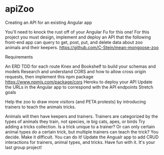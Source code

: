 # apiZoo

Creating an API for an existing Angular app

You'll need to knock the rust off of your Angular Fu for this one! For this project you must design, implement and deploy an API that the following front-end app can query to get, post, put, and delete data about zoo animals and their keepers.
https://github.com/C-Stein/mean-mongoose-zoo

Requirements

An ERD
TDD for each route
Knex and Bookshelf to build your schemas and models
Research and understand CORS and how to allow cross origin requests, then implement this npm package
https://www.npmjs.com/package/cors
Heroku to deploy your API
Update the URLs in the Angular app to correspond with the API endpoints
Stretch goals

Help the zoo to draw more visitors (and PETA protests) by introducing trainers to teach the animals tricks.

Animals will then have keepers and trainers.
Trainers are categorized by the types of animals they train, not species, ie big cats, apes, or birds
Try adding a tricks collection. Is a trick unique to a trainer? Or can only certain animal types do a certain trick, but multiple trainers can teach the trick? You decide. Make it difficult. You can do it!
Update the Angualr app to add CRUD interactions for trainers, animal types, and tricks.
Have fun with it. It's your last group project!
